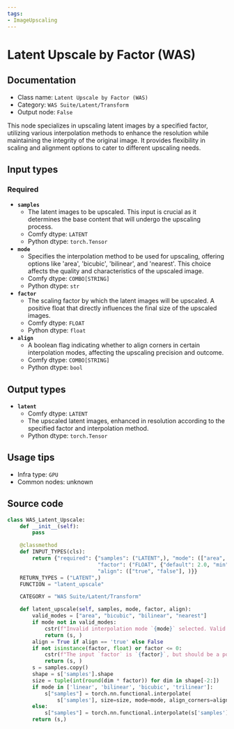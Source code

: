 ```yaml
---
tags:
- ImageUpscaling
---
```


# Latent Upscale by Factor (WAS)
## Documentation
- Class name: `Latent Upscale by Factor (WAS)`
- Category: `WAS Suite/Latent/Transform`
- Output node: `False`

This node specializes in upscaling latent images by a specified factor, utilizing various interpolation methods to enhance the resolution while maintaining the integrity of the original image. It provides flexibility in scaling and alignment options to cater to different upscaling needs.
## Input types
### Required
- **`samples`**
    - The latent images to be upscaled. This input is crucial as it determines the base content that will undergo the upscaling process.
    - Comfy dtype: `LATENT`
    - Python dtype: `torch.Tensor`
- **`mode`**
    - Specifies the interpolation method to be used for upscaling, offering options like 'area', 'bicubic', 'bilinear', and 'nearest'. This choice affects the quality and characteristics of the upscaled image.
    - Comfy dtype: `COMBO[STRING]`
    - Python dtype: `str`
- **`factor`**
    - The scaling factor by which the latent images will be upscaled. A positive float that directly influences the final size of the upscaled images.
    - Comfy dtype: `FLOAT`
    - Python dtype: `float`
- **`align`**
    - A boolean flag indicating whether to align corners in certain interpolation modes, affecting the upscaling precision and outcome.
    - Comfy dtype: `COMBO[STRING]`
    - Python dtype: `bool`
## Output types
- **`latent`**
    - Comfy dtype: `LATENT`
    - The upscaled latent images, enhanced in resolution according to the specified factor and interpolation method.
    - Python dtype: `torch.Tensor`
## Usage tips
- Infra type: `GPU`
- Common nodes: unknown


## Source code
```python
class WAS_Latent_Upscale:
    def __init__(self):
        pass

    @classmethod
    def INPUT_TYPES(cls):
        return {"required": {"samples": ("LATENT",), "mode": (["area", "bicubic", "bilinear", "nearest"],),
                             "factor": ("FLOAT", {"default": 2.0, "min": 0.1, "max": 8.0, "step": 0.01}),
                             "align": (["true", "false"], )}}
    RETURN_TYPES = ("LATENT",)
    FUNCTION = "latent_upscale"

    CATEGORY = "WAS Suite/Latent/Transform"

    def latent_upscale(self, samples, mode, factor, align):
        valid_modes = ["area", "bicubic", "bilinear", "nearest"]
        if mode not in valid_modes:
            cstr(f"Invalid interpolation mode `{mode}` selected. Valid modes are: {', '.join(valid_modes)}").error.print()
            return (s, )
        align = True if align == 'true' else False
        if not isinstance(factor, float) or factor <= 0:
            cstr(f"The input `factor` is `{factor}`, but should be a positive or negative float.").error.print()
            return (s, )
        s = samples.copy()
        shape = s['samples'].shape
        size = tuple(int(round(dim * factor)) for dim in shape[-2:])
        if mode in ['linear', 'bilinear', 'bicubic', 'trilinear']:
            s["samples"] = torch.nn.functional.interpolate(
                s['samples'], size=size, mode=mode, align_corners=align)
        else:
            s["samples"] = torch.nn.functional.interpolate(s['samples'], size=size, mode=mode)
        return (s,)

```
